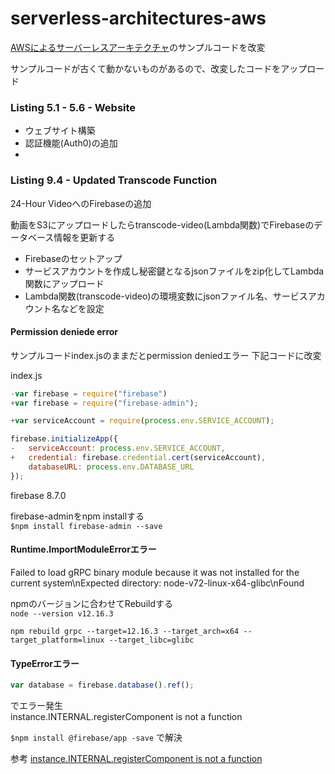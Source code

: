 # serverless-architectures-aws


[AWSによるサーバーレスアーキテクチャ](https://www.shoeisha.co.jp/book/detail/9784798155166)のサンプルコードを改変

サンプルコードが古くて動かないものがあるので、改変したコードをアップロード

### Listing 5.1 - 5.6 - Website
- ウェブサイト構築  
- 認証機能(Auth0)の追加
- 



### Listing 9.4 - Updated Transcode Function
24-Hour VideoへのFirebaseの追加

動画をS3にアップロードしたらtranscode-video(Lambda関数)でFirebaseのデータベース情報を更新する

- Firebaseのセットアップ
- サービスアカウントを作成し秘密鍵となるjsonファイルをzip化してLambda関数にアップロード
- Lambda関数(transcode-video)の環境変数にjsonファイル名、サービスアカウント名などを設定

#### Permission deniede error
サンプルコードindex.jsのままだとpermission deniedエラー
下記コードに改変

index.js
```js 
-var firebase = require("firebase")
+var firebase = require("firebase-admin");
```

```js
+var serviceAccount = require(process.env.SERVICE_ACCOUNT);

firebase.initializeApp({
-   serviceAccount: process.env.SERVICE_ACCOUNT,
+   credential: firebase.credential.cert(serviceAccount),
    databaseURL: process.env.DATABASE_URL
});
```
firebase 8.7.0  

firebase-adminをnpm installする  
`$npm install firebase-admin --save`

#### Runtime.ImportModuleErrorエラー
Failed to load gRPC binary module because it was not installed for the current system\nExpected directory: node-v72-linux-x64-glibc\nFound

npmのバージョンに合わせてRebuildする  
`node --version
v12.16.3`

`npm rebuild grpc --target=12.16.3 --target_arch=x64 --target_platform=linux --target_libc=glibc`

#### TypeErrorエラー
```js
var database = firebase.database().ref();
```
でエラー発生  
instance.INTERNAL.registerComponent is not a function  

`$npm install @firebase/app -save`
で解決  

参考
[instance.INTERNAL.registerComponent is not a function](https://stackoverflow.com/questions/59275670/cloud-function-deployment-typeerror-instance-internal-registercomponent-is-no)








